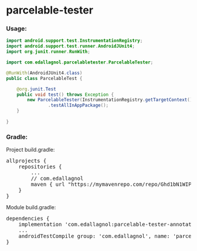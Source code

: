 # parcelable-tester


### Usage:

```java
import android.support.test.InstrumentationRegistry;
import android.support.test.runner.AndroidJUnit4;
import org.junit.runner.RunWith;

import com.edallagnol.parcelabletester.ParcelableTester;

@RunWith(AndroidJUnit4.class)
public class ParcelableTest {

	@org.junit.Test
	public void test() throws Exception {
		new ParcelableTester(InstrumentationRegistry.getTargetContext())
				.testAllInAppPackage();
	}
	
}
```

### Gradle:

Project build.gradle:

<pre>
allprojects {
    repositories {
        ...
        // com.edallagnol
        maven { url "https://mymavenrepo.com/repo/Ghd1bN1WIPA0LBBLKxW8/" }
    }
}
</pre>

Module build.gradle:

<pre>
dependencies {
	implementation 'com.edallagnol:parcelable-tester-annotations:0.4'
	...
	androidTestCompile group: 'com.edallagnol', name: 'parcelable-tester', version: '0.4'
}
</pre>
